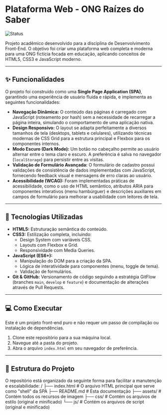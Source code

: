 # Plataforma Web - ONG Raízes do Saber

![Status](https://img.shields.io/badge/status-concluído-green)

Projeto acadêmico desenvolvido para a disciplina de Desenvolvimento Front-End. O objetivo foi criar uma plataforma web completa e moderna para uma ONG fictícia focada em educação, aplicando conceitos de HTML5, CSS3 e JavaScript moderno.

---

## ✨ Funcionalidades

O projeto foi construído como uma **Single Page Application (SPA)**, garantindo uma experiência de usuário fluida e rápida, e implementa as seguintes funcionalidades:

* **Navegação Dinâmica:** O conteúdo das páginas é carregado com JavaScript (roteamento por hash) sem a necessidade de recarregar a página inteira, simulando o comportamento de uma aplicação nativa.
* **Design Responsivo:** O layout se adapta perfeitamente a diversos tamanhos de tela (desktops, tablets e celulares), utilizando técnicas modernas de CSS Grid para a estrutura principal e Flexbox para os componentes internos.
* **Modo Escuro (Dark Mode):** Um botão no cabeçalho permite ao usuário alternar entre o tema claro e escuro. A preferência é salva no navegador (`localStorage`) para persistir entre as visitas.
* **Validação de Formulário Avançada:** O formulário de cadastro possui validações de consistência de dados implementadas com JavaScript, fornecendo feedback visual e mensagens de erro claras ao usuário.
* **Acessibilidade (WCAG):** Foram implementadas práticas de acessibilidade, como o uso de HTML semântico, atributos ARIA para componentes interativos (menu hambúrguer) e descrições auxiliares em campos de formulário para melhorar a usabilidade com leitores de tela.

---

## 🚀 Tecnologias Utilizadas

* **HTML5:** Estruturação semântica do conteúdo.
* **CSS3:** Estilização completa, incluindo:
    * Design System com variáveis CSS.
    * Layouts com Flexbox e Grid.
    * Responsividade com Media Queries.
* **JavaScript (ES6+):**
    * Manipulação do DOM para a criação da SPA.
    * Lógica de interatividade para componentes (menu, toggle de tema).
    * Validação de formulários.
* **Git & GitHub:** Versionamento de código seguindo a estratégia GitFlow (branches `main`, `develop` e `feature`) e documentação de alterações através de Pull Requests.

---

## 💻 Como Executar

Este é um projeto front-end puro e não requer um passo de compilação ou instalação de dependências.

1.  Clone este repositório para a sua máquina local.
2.  Navegue até a pasta do projeto.
3.  Abra o arquivo `index.html` em seu navegador de preferência.

---

## 📁 Estrutura do Projeto

O repositório está organizado da seguinte forma para facilitar a manutenção e escalabilidade:
 /
 ├── index.html # O arquivo HTML principal que serve como "shell" da SPA 
 ├── README.md # Esta documentação
 ├── assets/ # Contém todos os recursos de imagem
 ├── css/ # Contém os arquivos de estilo (original e minificado)
 └── js/ # Contém os arquivos de script (original e minificado)

